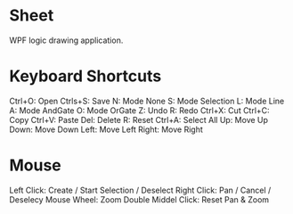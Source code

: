Sheet
=====

WPF logic drawing application.

Keyboard Shortcuts
==================
Ctrl+O: Open
Ctrls+S: Save
N: Mode None
S: Mode Selection
L: Mode Line
A: Mode AndGate
O: Mode OrGate
Z: Undo
R: Redo
Ctrl+X: Cut
Ctrl+C: Copy
Ctrl+V: Paste
Del: Delete
R: Reset
Ctrl+A: Select All
Up: Move Up
Down: Move Down
Left: Move Left
Right: Move Right

Mouse
=====
Left Click: Create / Start Selection / Deselect
Right Click: Pan / Cancel / Deselecy
Mouse Wheel: Zoom
Double Middel Click: Reset Pan & Zoom
